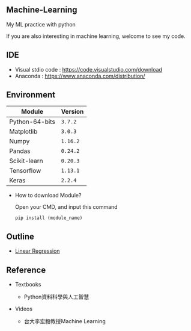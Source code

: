 ## Machine-Learning
My ML practice with python

If you are also interesting in machine learning, welcome to see my code.

## IDE 
 * Visual stdio code : https://code.visualstudio.com/download
 * Anaconda : https://www.anaconda.com/distribution/

## Environment
|Module|Version|
|-|-|
|Python-64-bits|`3.7.2`|
|Matplotlib|`3.0.3`|
|Numpy|`1.16.2`|
|Pandas|`0.24.2`|
|Scikit-learn|`0.20.3`|
|Tensorflow|`1.13.1`|
|Keras|`2.2.4`|

* How to download Module?

  Open your CMD, and input this command
  
   `pip install (module_name)`
 
## Outline
  * [Linear Regression](ML/Linear%20Regression)

## Reference
 * Textbooks
   * Python資料科學與人工智慧
 
 * Videos
   * 台大李宏毅教授Machine Learning
